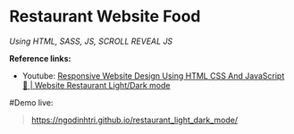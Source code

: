 # Restaurant Website Food

_Using HTML, SASS, JS, SCROLL REVEAL JS_

**Reference links:**

* Youtube: [Responsive Website Design Using HTML CSS And JavaScript 🥗 | Website Restaurant Light/Dark mode](https://youtu.be/5RIFrZEjURA)

#Demo live:
>https://ngodinhtri.github.io/restaurant_light_dark_mode/
